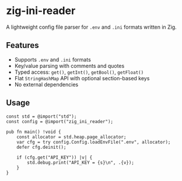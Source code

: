 # zig-ini-reader

A lightweight config file parser for `.env` and `.ini` formats written in Zig.

## Features

- Supports `.env` and `.ini` formats
- Key/value parsing with comments and quotes
- Typed access: `get()`, `getInt()`, `getBool()`, `getFloat()`
- Flat `StringHashMap` API with optional section-based keys
- No external dependencies

## Usage

```zig
const std = @import("std");
const config = @import("zig_ini_reader");

pub fn main() !void {
    const allocator = std.heap.page_allocator;
    var cfg = try config.Config.loadEnvFile(".env", allocator);
    defer cfg.deinit();

    if (cfg.get("API_KEY")) |v| {
        std.debug.print("API_KEY = {s}\n", .{v});
    }
}
```
